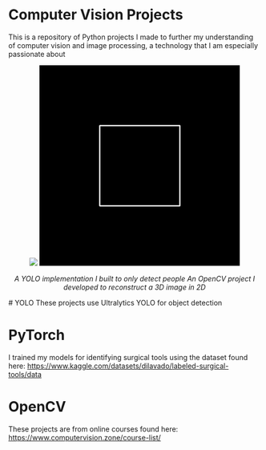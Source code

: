 # Computer Vision Projects
This is a repository of Python projects I made to further my understanding of computer vision and image processing, a technology that I am especially passionate about
<p align="center">
  <img src="YOLO/Detect1.gif" width="400" />
  <img src="OpenCV/3D Projection/Cube.gif" width="400" />
</p>
<p align="center">
  <em width="400"> A YOLO implementation I built to only detect people </em>
  <em width="400"> An OpenCV project I developed to reconstruct a 3D image in 2D</em>
</p>
# YOLO
These projects use Ultralytics YOLO for object detection

# PyTorch
I trained my models for identifying surgical tools using the dataset found here: https://www.kaggle.com/datasets/dilavado/labeled-surgical-tools/data

# OpenCV
These projects are from online courses found here: https://www.computervision.zone/course-list/

